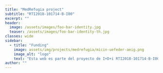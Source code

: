```yaml
---
title: "MedRefugia project"
subtitle: "RTI2018-101714-B-I00"
excerpt: ""
header:
  image: /assets/images/foo-bar-identity.jpg
  teaser: /assets/images/foo-bar-identity-th.jpg
classes: wide
sidebar:
  - title: "Funding"
    image: assets/img/projects/medrefugia/micin-uefeder-aeig.png
    image_alt: "logo"
    text: "Esta web es parte del proyecto de I+D+i RTI2018-101714-B-I00 financiada por MCIN/ AEI/10.13039/501100011033/ y FEDER “Una manera de hacer Europa."
author: ""
---
```

